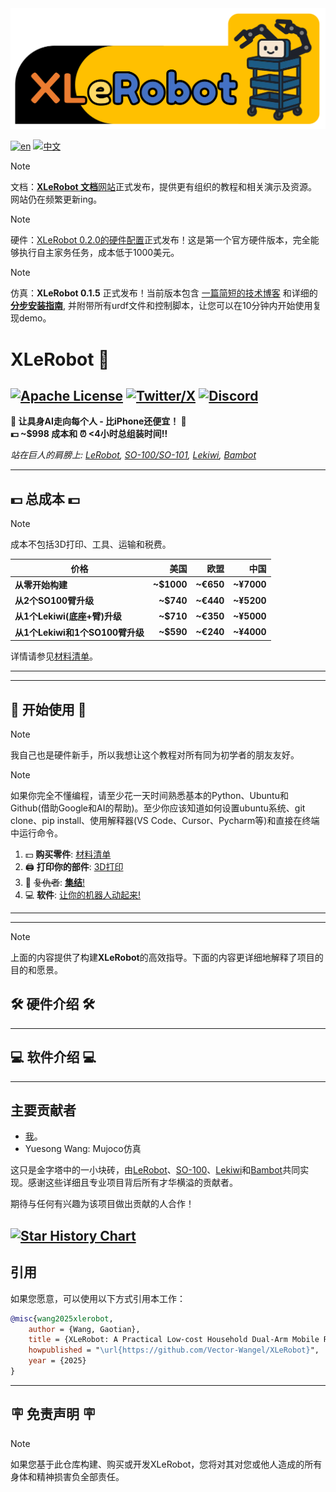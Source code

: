<img src="media/XLeRobot.png" alt="Alt text" width="1200" />

[![en](https://img.shields.io/badge/lang-en-blue.svg)](README.md)
[![中文](https://img.shields.io/badge/lang-中文-brown.svg)](README_CN.md)

> [!NOTE] 
> 文档：[**XLeRobot 文档**网站](https://xlerobot.readthedocs.io/en/latest/index.html)正式发布，提供更有组织的教程和相关演示及资源。网站仍在频繁更新ing。

> [!NOTE] 
> 硬件：[XLeRobot 0.2.0的硬件配置](https://github.com/Vector-Wangel/XLeRobot/blob/main/XLeRobot_0_2_0_hardware/README.md)正式发布！这是第一个官方硬件版本，完全能够执行自主家务任务，成本低于1000美元。

> [!NOTE] 
> 仿真：**XLeRobot 0.1.5** 正式发布！当前版本包含 [一篇简短的技术博客](simulation/sim_CN.md) 和详细的 [**分步安装指南**](simulation/sim_guide_CN.md), 并附带所有urdf文件和控制脚本，让您可以在10分钟内开始使用复现demo。 

# XLeRobot 🤖

[![Apache License](https://img.shields.io/badge/License-Apache%202.0-blue.svg)](https://opensource.org/licenses/Apache-2.0)
[![Twitter/X](https://img.shields.io/twitter/follow/VectorWang?style=social)](https://twitter.com/VectorWang2)
[![Discord](https://dcbadge.vercel.app/api/server/C5P34WJ68S?style=flat)](https://discord.gg/s3KuuzsPFb)
---

**🚀 让具身AI走向每个人 - 比iPhone还便宜！ 📱**  
**💵 ~$998 成本和 ⏰ <4小时总组装时间!!**

*站在巨人的肩膀上: [LeRobot](https://github.com/huggingface/lerobot), [SO-100/SO-101](https://github.com/TheRobotStudio/SO-ARM100), [Lekiwi](https://github.com/SIGRobotics-UIUC/LeKiwi), [Bambot](https://github.com/timqian/bambot)*

---

## 💵 总成本 💵

> [!NOTE] 
> 成本不包括3D打印、工具、运输和税费。

| 价格| 美国  | 欧盟  | 中国 |
|---------|----:|----:|----:|
| **从零开始构建** |  **~$1000**  |  **~€650**  |  **~¥7000**  |
| **从2个SO100臂升级**  |  **~$740**  |  **~€440**  |  **~¥5200**  |
| **从1个Lekiwi(底座+臂)升级** |  **~$710**  |  **~€350**  |  **~¥5000**  |
| **从1个Lekiwi和1个SO100臂升级** |  **~$590**  |  **~€240**  |  **~¥4000**  |

详情请参见[材料清单](BOM.md)。

---
---
## 🚀 开始使用 🚀
> [!NOTE] 
> 我自己也是硬件新手，所以我想让这个教程对所有同为初学者的朋友友好。

> [!NOTE] 
> 如果你完全不懂编程，请至少花一天时间熟悉基本的Python、Ubuntu和Github(借助Google和AI的帮助)。至少你应该知道如何设置ubuntu系统、git clone、pip install、使用解释器(VS Code、Cursor、Pycharm等)和直接在终端中运行命令。

1. 💵 **购买零件**: [材料清单](BOM.md)
2. 🖨️ **打印你的部件**: [3D打印](3Dprint.md)
3. 🔨 ~~复仇者~~: [**集结**!](Assembly.md)
4. 💻 **软件**: [让你的机器人动起来!](Software.md)
---
---
> [!NOTE] 
> 上面的内容提供了构建**XLeRobot**的高效指导。下面的内容更详细地解释了项目的目的和愿景。

## 🛠️ 硬件介绍 🛠️

---

## 💻 软件介绍 💻

---

## 主要贡献者

- [我](https://vector-wangel.github.io/)。 
- Yuesong Wang: Mujoco仿真

这只是金字塔中的一小块砖，由[LeRobot](https://github.com/huggingface/lerobot)、[SO-100](https://github.com/TheRobotStudio/SO-ARM100)、[Lekiwi](https://github.com/SIGRobotics-UIUC/LeKiwi)和[Bambot](https://github.com/timqian/bambot)共同实现。感谢这些详细且专业项目背后所有才华横溢的贡献者。

期待与任何有兴趣为该项目做出贡献的人合作！


[![Star History Chart](https://api.star-history.com/svg?repos=Vector-Wangel/XLeRobot&type=Timeline)](https://star-history.com/#Vector-Wangel/XLeRobot&Timeline)
---

## 引用

如果您愿意，可以使用以下方式引用本工作：

```bibtex
@misc{wang2025xlerobot,
    author = {Wang, Gaotian},
    title = {XLeRobot: A Practical Low-cost Household Dual-Arm Mobile Robot Design for General Manipulation},
    howpublished = "\url{https://github.com/Vector-Wangel/XLeRobot}",
    year = {2025}
}
```
---

## 🪧 免责声明 🪧

> [!NOTE]
> 如果您基于此仓库构建、购买或开发XLeRobot，您将对其对您或他人造成的所有身体和精神损害负全部责任。

